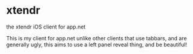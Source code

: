 xtendr
======

the xtendr iOS client for app.net

This is my client for app.net unlike other clients that use tabbars, and are generally ugly, this aims to use a left panel reveal thing, and be beautiful!